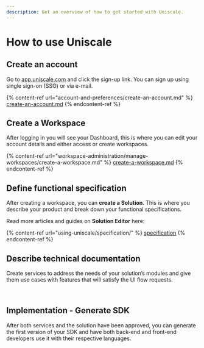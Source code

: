 ```yaml
---
description: Get an overview of how to get started with Uniscale.
---
```


# How to use Uniscale

## **Create an account**

Go to [app.uniscale.com](https://app.uniscale.com/) and click the sign-up link. You can sign up using single sign-on (SSO) or via e-mail.

{% content-ref url="account-and-preferences/create-an-account.md" %}
[create-an-account.md](account-and-preferences/create-an-account.md)
{% endcontent-ref %}



## **Create a Workspace**

After logging in you will see your Dashboard, this is where you can edit your account details and either access or create workspaces.

{% content-ref url="workspace-administration/manage-workspaces/create-a-workspace.md" %}
[create-a-workspace.md](workspace-administration/manage-workspaces/create-a-workspace.md)
{% endcontent-ref %}



## **Define functional specification**

After creating a workspace, you can **create a Solution**. This is where you describe your product and break down your functional specifications.

Read more articles and guides on **Solution Editor** here:

{% content-ref url="using-uniscale/specification/" %}
[specification](using-uniscale/specification/)
{% endcontent-ref %}



## **Describe technical documentation**

Create services to address the needs of your solution’s modules and give them use cases with features that will satisfy the UI flow requests.

‍

## **Implementation - Generate SDK**

After both services and the solution have been approved, you can generate the first version of your SDK and have both back-end and front-end developers use it with their respective languages.

